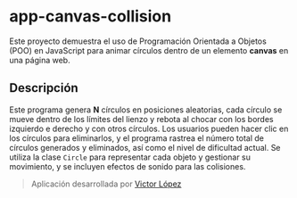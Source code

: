 # app-canvas-collision
Este proyecto demuestra el uso de Programación Orientada a Objetos (POO) en JavaScript para animar círculos dentro de un elemento **canvas** en una página web.

## Descripción
Este programa genera **N** círculos en posiciones aleatorias, cada círculo se mueve dentro de los límites del lienzo y rebota al chocar con los bordes izquierdo e derecho y con otros círculos. Los usuarios pueden hacer clic en los círculos para eliminarlos, y el programa rastrea el número total de círculos generados y eliminados, así como el nivel de dificultad actual. Se utiliza la clase `Circle` para representar cada objeto y gestionar su movimiento, y se incluyen efectos de sonido para las colisiones.

> Aplicación desarrollada por [Victor López](https://www.linkedin.com/in/victor-manuel-l%C3%B3pez-cruz-34bb39349/)
